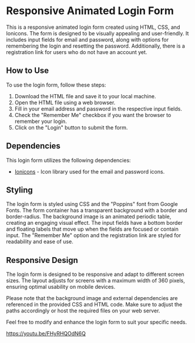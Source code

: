 # Responsive Animated Login Form

This is a responsive animated login form created using HTML, CSS, and Ionicons. The form is designed to be visually appealing and user-friendly. It includes input fields for email and password, along with options for remembering the login and resetting the password. Additionally, there is a registration link for users who do not have an account yet.

## How to Use

To use the login form, follow these steps:

1. Download the HTML file and save it to your local machine.
2. Open the HTML file using a web browser.
3. Fill in your email address and password in the respective input fields.
4. Check the "Remember Me" checkbox if you want the browser to remember your login.
5. Click on the "Login" button to submit the form.

## Dependencies

This login form utilizes the following dependencies:

- [Ionicons](https://ionicons.com/) - Icon library used for the email and password icons.

## Styling

The login form is styled using CSS and the "Poppins" font from Google Fonts. The form container has a transparent background with a border and border-radius. The background image is an animated periodic table, creating an engaging visual effect. The input fields have a bottom border and floating labels that move up when the fields are focused or contain input. The "Remember Me" option and the registration link are styled for readability and ease of use.

## Responsive Design

The login form is designed to be responsive and adapt to different screen sizes. The layout adjusts for screens with a maximum width of 360 pixels, ensuring optimal usability on mobile devices.

Please note that the background image and external dependencies are referenced in the provided CSS and HTML code. Make sure to adjust the paths accordingly or host the required files on your web server.

Feel free to modify and enhance the login form to suit your specific needs.

https://youtu.be/FHyRHQOdN6Q



